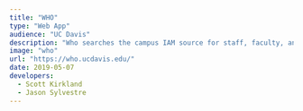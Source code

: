 ```yaml
---
title: "WHO"
type: "Web App"
audience: "UC Davis"
description: "Who searches the campus IAM source for staff, faculty, and students"
image: "who"
url: "https://who.ucdavis.edu/"
date: 2019-05-07
developers:
  - Scott Kirkland
  - Jason Sylvestre
---
```

